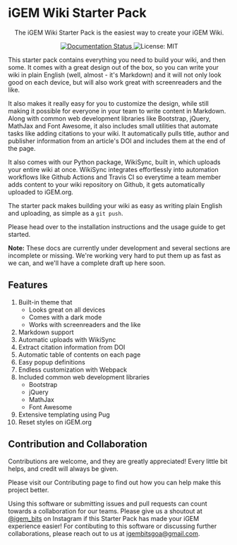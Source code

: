 # iGEM Wiki Starter Pack

<p align="center">
The iGEM Wiki Starter Pack is the easiest way to create your iGEM Wiki.
</p>


<p align="center">
   <a href="https://igem-wiki-starter.readthedocs.io">
      <img src="https://img.shields.io/readthedocs/igem-wiki-starter?logo=Read%20The%20Docs&style=for-the-badge" alt="Documentation Status">
   </a>
   <img src="https://img.shields.io/github/license/igembitsgoa/igem-wiki-starter?style=for-the-badge" alt="License: MIT">
</p>
  

This starter pack contains everything you need to build your wiki, and then some. It comes with a great design out of the box, so you can write your wiki in plain English (well, almost - it's Markdown) and it will not only look good on each device, but will also work great with screenreaders and the like. 

It also makes it really easy for you to customize the design, while still making it possible for everyone in your team to write content in Markdown. Along with common web development libraries like Bootstrap, jQuery, MathJax and Font Awesome, it also includes small utilities that automate tasks like adding citations to your wiki. It automatically pulls title, author and publisher information from an article's DOI and includes them at the end of the page. 

It also comes with our Python package, WikiSync, built in, which uploads your entire wiki at once. WikiSync integrates effortlessly into automation workflows like Github Actions and Travis CI so everytime a team member adds content to your wiki repository on Github, it gets automatically uploaded to iGEM.org.

The starter pack makes building your wiki as easy as writing plain English and uploading, as simple as a `git push`.

Please head over to the installation instructions and the usage guide to get started.

**Note:** These docs are currently under development and several sections are incomplete or missing. We're working very hard to put them up as fast as we can, and we'll have a complete draft up here soon.
   

Features
--------

1. Built-in theme that
   * Looks great on all devices
   * Comes with a dark mode
   * Works with screenreaders and the like
1. Markdown support
1. Automatic uploads with WikiSync
1. Extract citation information from DOI
1. Automatic table of contents on each page
1. Easy popup definitions
1. Endless customization with Webpack
1. Included common web development libraries
   * Bootstrap
   * jQuery
   * MathJax
   * Font Awesome
1. Extensive templating using Pug
1. Reset styles on iGEM.org


Contribution and Collaboration
------------------------------

Contributions are welcome, and they are greatly appreciated! Every
little bit helps, and credit will always be given.

Please visit our Contributing page to find out how you can help 
make this project better.

Using this software or submitting issues and pull requests can count 
towards a collaboration for our teams. Please give us a shoutout at 
[@igem_bits](https://www.instagram.com/igem_bits) on Instagram if 
this Starter Pack has made your iGEM experience easier! For contibuting 
to this software or discussing further collaborations, please reach out 
to us at igembitsgoa@gmail.com.
